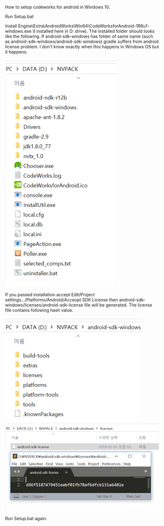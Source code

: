 How to setup codeworks for android in Windows 10.

Run Setup.bat

Install Engine\Extra\AndroidWorks\Win64\CodeWorksforAndroid-1R6u1-windows.exe (I installed here in D: drive).
The installed folder should looks like the following. If android-sdk-windows has folder of same name (such as android-sdk-windows/android-sdk-windows) gradle suffers from android license problem. I don't know exactly when this happens in Windows OS but it happens.

![](https://github.com/goopymoon/goopymoon.github.io/blob/master/Image/codeworks_installed_root.PNG)

If you passed installation accept Edit/Project settings.../Platforms/Android/Acceopt SDK License then android-sdk-windows/licenses/android-sdk-license file will be generated. The license file contains following hash value.

![](https://github.com/goopymoon/goopymoon.github.io/blob/master/Image/codeworks_installed.PNG)
![](https://github.com/goopymoon/goopymoon.github.io/blob/master/Image/android_license.PNG)

Run Setup.bat again.
